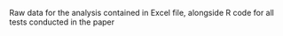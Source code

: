 Raw data for the analysis contained in Excel file, alongside R code for all tests conducted in the paper 
